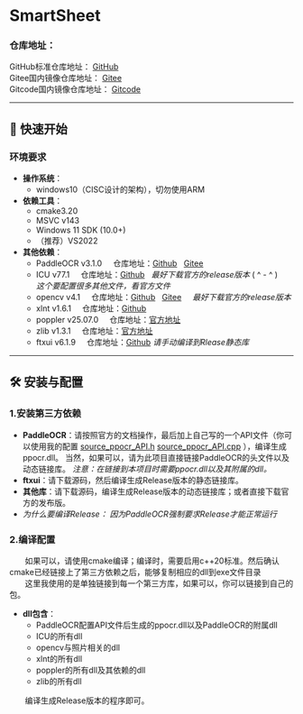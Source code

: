 ﻿#	SmartSheet
###	仓库地址：
GitHub标准仓库地址： [GitHub](https://github.com/lscatfish/SmartSheet.git "访问 GitHub 官网")  
Gitee国内镜像仓库地址： [Gitee](https://gitee.com/sicheng-liu/SmartSheet.git)    
Gitcode国内镜像仓库地址：  [Gitcode](https://gitcode.com/lscatfish/SmartSheet.git)

---

## 🚀 快速开始

### 环境要求
- **操作系统**：
	- windows10（CISC设计的架构），切勿使用ARM
- **依赖工具**：
	- cmake3.20
	- MSVC v143
	- Windows 11 SDK (10.0+)
	- （推荐）VS2022
- **其他依赖**：
	- PaddleOCR v3.1.0 &nbsp;&nbsp;&nbsp; 仓库地址：[Github](https://github.com/PaddlePaddle/PaddleOCR.git)&nbsp;&nbsp;&nbsp;[Gitee](https://gitee.com/paddlepaddle/PaddleOCR.git)
	- ICU v77.1 &nbsp;&nbsp;&nbsp; 仓库地址：[Github](https://github.com/unicode-org/icu.git)&nbsp;&nbsp;&nbsp;*最好下载官方的release版本* ( ^ - ^ ) &nbsp;&nbsp;&nbsp; *这个要配置很多其他文件，看官方文件*
	- opencv v4.1 &nbsp;&nbsp;&nbsp; 仓库地址：[Github](https://github.com/opencv/opencv.git)&nbsp;&nbsp;&nbsp;[Gitee](https://gitee.com/opencv/opencv.git) &nbsp;&nbsp;&nbsp; *最好下载官方的release版本*
	- xlnt v1.6.1 &nbsp;&nbsp;&nbsp; 仓库地址：[Github](https://github.com/xlnt-community/xlnt.git)
	- poppler v25.07.0 &nbsp;&nbsp;&nbsp; 仓库地址：[官方地址](https://poppler.freedesktop.org/)
	- zlib v1.3.1 &nbsp;&nbsp;&nbsp; 仓库地址：[官方地址](https://zlib.net/)
	- ftxui v6.1.9 &nbsp;&nbsp;&nbsp; 仓库地址：[Github](https://github.com/ArthurSonzogni/FTXUI.git) *请手动编译到Rlease静态库*

---

## 🛠️ 安装与配置

### 1.安装第三方依赖
- **PaddleOCR**：请按照官方的文档操作，最后加上自己写的一个API文件（你可以使用我的配置 [source_ppocr_API.h](./API_source_code/source_ppocr_API.h) [source_ppocr_API.cpp](./API_source_code/source_ppocr_API.cpp) ），编译生成ppocr.dll。 
当然，如果可以，请为此项目直接链接PaddleOCR的头文件以及动态链接库。 
*注意：在链接到本项目时需要ppocr.dll以及其附属的dll。* 
- **ftxui**：请下载源码，然后编译生成Release版本的静态链接库。 
- **其他库**：请下载源码，编译生成Release版本的动态链接库；或者直接下载官方的发布版。 
- *为什么要编译Release： 因为PaddleOCR强制要求Release才能正常运行* 

### 2.编译配置
&nbsp;&nbsp;&nbsp;&nbsp;&nbsp;&nbsp;&nbsp;如果可以，请使用cmake编译；编译时，需要启用c++20标准。然后确认cmake已经链接上了第三方依赖之后，能够复制相应的dll到exe文件目录  
&nbsp;&nbsp;&nbsp;&nbsp;&nbsp;&nbsp;&nbsp;这里我使用的是单独链接到每一个第三方库，如果可以，你可以链接到自己的包。  
   
- **dll包含**：
	- PaddleOCR配置API文件后生成的ppocr.dll以及PaddleOCR的附属dll 
	- ICU的所有dll 
	- opencv与照片相关的dll 
	- xlnt的所有dll 
	- poppler的所有dll及其依赖的dll 
	- zlib的所有dll   

&nbsp;&nbsp;&nbsp;&nbsp;&nbsp;&nbsp;&nbsp;编译生成Release版本的程序即可。 

